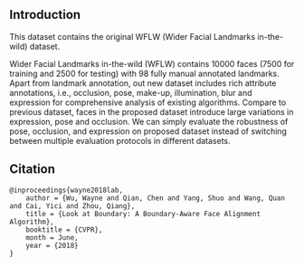 ## Introduction

This dataset contains the original WFLW (Wider Facial Landmarks in-the-wild) dataset.


Wider Facial Landmarks in-the-wild (WFLW) contains 10000 faces (7500 for training and 2500 for testing) with 98 fully manual annotated landmarks. Apart from landmark annotation, out new dataset includes rich attribute annotations, i.e., occlusion, pose, make-up, illumination, blur and expression for comprehensive analysis of existing algorithms. Compare to previous dataset, faces in the proposed dataset introduce large variations in expression, pose and occlusion. We can simply evaluate the robustness of pose, occlusion, and expression on proposed dataset instead of switching between multiple evaluation protocols in different datasets.



## Citation

```
@inproceedings{wayne2018lab,
    author = {Wu, Wayne and Qian, Chen and Yang, Shuo and Wang, Quan and Cai, Yici and Zhou, Qiang},
    title = {Look at Boundary: A Boundary-Aware Face Alignment Algorithm},
    booktitle = {CVPR},
    month = June,
    year = {2018}
}
```



